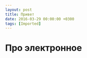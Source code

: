 ```yaml
---
layout: post
title: Привет
date: 2016-03-29 00:00:00 +0300
tags: [Imported]
---
```

# Про электронное 

